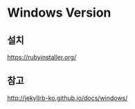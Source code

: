 # Windows Version
## 설치
https://rubyinstaller.org/

## 참고
http://jekyllrb-ko.github.io/docs/windows/


